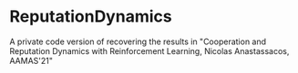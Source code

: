 # ReputationDynamics
A private code version of recovering the results in "Cooperation and Reputation Dynamics with Reinforcement Learning, Nicolas Anastassacos, AAMAS'21" 
